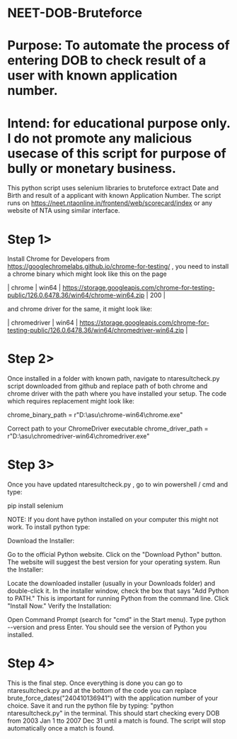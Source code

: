 # NEET-DOB-Bruteforce

# Purpose: To automate the process of entering DOB to check result of a user with known application number. 


# Intend: for educational purpose only. I do not promote any malicious usecase of this script for purpose of bully or monetary business.  

This python script uses selenium libraries to bruteforce extract Date and Birth and result of a applicant with known Application Number. 
The script runs on https://neet.ntaonline.in/frontend/web/scorecard/index or any website of NTA using similar interface. 

# Step 1>

Install Chrome for Developers from https://googlechromelabs.github.io/chrome-for-testing/ , you need to install a chrome binary which might look like this on the page

| chrome |	win64 |	https://storage.googleapis.com/chrome-for-testing-public/126.0.6478.36/win64/chrome-win64.zip |	200 |

and chrome driver for the same, it might look like: 

| chromedriver | win64	| https://storage.googleapis.com/chrome-for-testing-public/126.0.6478.36/win64/chromedriver-win64.zip | 

# Step 2>

Once installed in a folder with known path, navigate to ntaresultcheck.py script downloaded from github and replace path of both chrome and chrome driver with the path where you have installed your setup. The code which requires replacement might look like: 

chrome_binary_path = r"D:\asu\chrome-win64\chrome.exe"

 Correct path to your ChromeDriver executable
chrome_driver_path = r"D:\asu\chromedriver-win64\chromedriver.exe" 

# Step 3>

Once you have updated ntaresultcheck.py , go to win powershell  / cmd and type:

pip install selenium

NOTE: If you dont have python installed on your computer this might not work. To install python type:

Download the Installer:

Go to the official Python website.
Click on the "Download Python" button. The website will suggest the best version for your operating system.
Run the Installer:

Locate the downloaded installer (usually in your Downloads folder) and double-click it.
In the installer window, check the box that says "Add Python to PATH." This is important for running Python from the command line.
Click "Install Now."
Verify the Installation:

Open Command Prompt (search for "cmd" in the Start menu).
Type python --version and press Enter. You should see the version of Python you installed.

# Step 4> 

This is the final step. Once everything is done you can go to ntaresultcheck.py and at the bottom of the code you can replace brute_force_dates("240410136941") with the application number of your choice. Save it and run the python file by typing: "python  ntaresultcheck.py" in the terminal. This should start checking every DOB from 2003 Jan 1 tto 2007 Dec 31 until a match is found. The script will stop automatically once a match is found.



